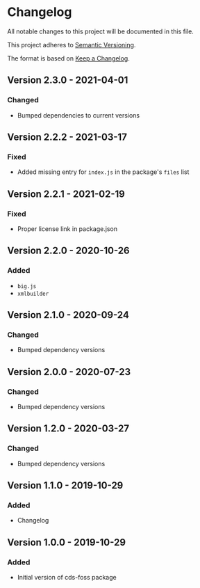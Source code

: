 # Changelog

All notable changes to this project will be documented in this file.

This project adheres to [Semantic Versioning](http://semver.org/).

The format is based on [Keep a Changelog](http://keepachangelog.com/).

## Version 2.3.0 - 2021-04-01

### Changed

- Bumped dependencies to current versions

## Version 2.2.2 - 2021-03-17

### Fixed

- Added missing entry for `index.js` in the package's `files` list

## Version 2.2.1 - 2021-02-19

### Fixed

- Proper license link in package.json

## Version 2.2.0 - 2020-10-26

### Added
- `big.js`
- `xmlbuilder`

## Version 2.1.0 - 2020-09-24

### Changed
- Bumped dependency versions

## Version 2.0.0 - 2020-07-23

### Changed
- Bumped dependency versions

## Version 1.2.0 - 2020-03-27

### Changed
- Bumped dependency versions

## Version 1.1.0 - 2019-10-29

### Added
- Changelog

## Version 1.0.0 - 2019-10-29

### Added
- Initial version of cds-foss package